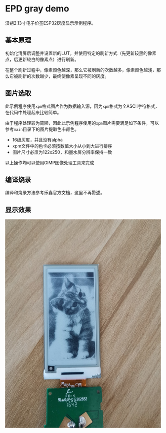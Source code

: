 # EPD gray demo

汉朔2.13寸电子价签ESP32灰度显示示例程序。

## 基本原理

初始化清屏后调整并设置新的LUT，并使用特定的刷新方式（先更新较黑的像素点，后更新较白的像素点）进行刷新。

在整个刷新过程中，像素颜色越深，那么它被刷新的次数越多，像素颜色越浅，那么它被刷新的次数越少，最终使像素呈现不同的灰度。

## 图片选取

此示例程序使用`xpm`格式图片作为数据输入源，因为`xpm`格式为全ASCII字符格式，在代码中处理起来比较简单。

由于程序处理较为简陋，因此此示例程序使用的`xpm`图片需要满足如下条件，可以参考`main`目录下的图片提取色卡颜色。

* 16级灰度，并且没有alpha
* xpm文件中的色卡必须按数值大小从小到大进行排序
* 图片尺寸必须为122x250，和墨水屏分辨率保持一致

以上操作均可以使用GIMP图像处理工具来完成

## 编译烧录

编译和烧录方法参考乐鑫官方文档，这里不再赘述。

## 显示效果

![](pic.jpg)
